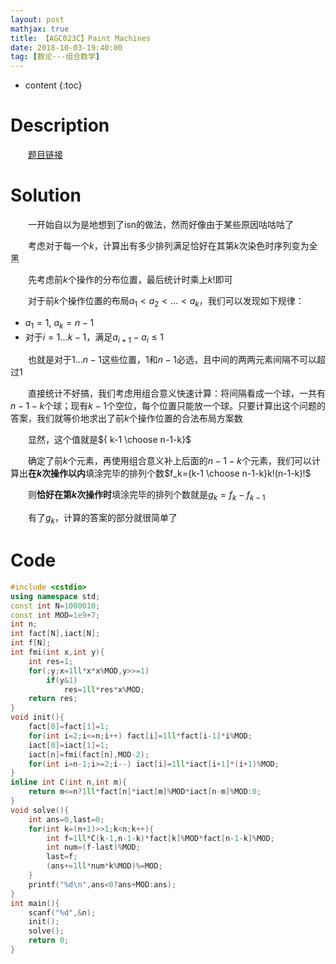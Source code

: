 ```yaml
---
layout: post
mathjax: true
title: 【AGC023C】Paint Machines
date: 2018-10-03-19:40:00
tag: [数论---组合数学]
---
```


* content
{:toc}
# Description

　　[题目链接](https://beta.atcoder.jp/contests/agc023/tasks/agc023_c)



# Solution

　　一开始自以为是地想到了isn的做法，然而好像由于某些原因咕咕咕了

　　考虑对于每一个$k$，计算出有多少排列满足恰好在其第$k$次染色时序列变为全黑

　　先考虑前$k$个操作的分布位置，最后统计时乘上$k!$即可

　　对于前$k$个操作位置的布局$a_1<a_2<...<a_k$，我们可以发现如下规律：

* $a_1=1,\  a_k=n-1$
* 对于$i=1...k-1$，满足$a_{i+1}-a_i\le 1$

　　也就是对于$1...n-1$这些位置，$1$和$n-1$必选，且中间的两两元素间隔不可以超过$1$

　　直接统计不好搞，我们考虑用组合意义快速计算：将间隔看成一个球，一共有$n-1-k$个球；现有$k-1$个空位，每个位置只能放一个球。只要计算出这个问题的答案，我们就等价地求出了前$k$个操作位置的合法布局方案数

　　显然，这个值就是${ k-1 \choose n-1-k}$

　　确定了前$k$个元素，再使用组合意义补上后面的$n-1-k$个元素，我们可以计算出**在$k$次操作以内**填涂完毕的排列个数$f_k={k-1 \choose n-1-k}k!(n-1-k)!$

　　则**恰好在第$k$次操作时**填涂完毕的排列个数就是$g_k=f_k-f_{k-1}$

　　有了$g_k$，计算的答案的部分就很简单了

# Code

```c++
#include <cstdio>
using namespace std;
const int N=1000010;
const int MOD=1e9+7;
int n;
int fact[N],iact[N];
int f[N];
int fmi(int x,int y){
	int res=1;
	for(;y;x=1ll*x*x%MOD,y>>=1)
		if(y&1)
			res=1ll*res*x%MOD;
	return res;
}
void init(){
	fact[0]=fact[1]=1;
	for(int i=2;i<=n;i++) fact[i]=1ll*fact[i-1]*i%MOD;
	iact[0]=iact[1]=1;
	iact[n]=fmi(fact[n],MOD-2);
	for(int i=n-1;i>=2;i--) iact[i]=1ll*iact[i+1]*(i+1)%MOD;
}
inline int C(int n,int m){
	return m<=n?1ll*fact[n]*iact[m]%MOD*iact[n-m]%MOD:0;
}
void solve(){
	int ans=0,last=0;
	for(int k=(n+1)>>1;k<n;k++){
		int f=1ll*C(k-1,n-1-k)*fact[k]%MOD*fact[n-1-k]%MOD;
		int num=(f-last)%MOD;
		last=f;
		(ans+=1ll*num*k%MOD)%=MOD;
	}
	printf("%d\n",ans<0?ans+MOD:ans);
}
int main(){
	scanf("%d",&n);
	init();
	solve();
	return 0;
}
```

